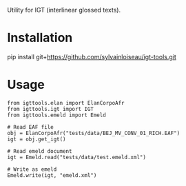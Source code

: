 Utility for IGT (interlinear glossed texts).

# Installation

pip install git+https://github.com/sylvainloiseau/igt-tools.git

# Usage

```
from igttools.elan import ElanCorpoAfr
from igttools.igt import IGT
from igttools.emeld import Emeld

# Read EAF file
obj = ElanCorpoAfr("tests/data/BEJ_MV_CONV_01_RICH.EAF")
igt = obj.get_igt()

# Read emeld document
igt = Emeld.read("tests/data/test.emeld.xml")

# Write as emeld
Emeld.write(igt, "emeld.xml")
```

